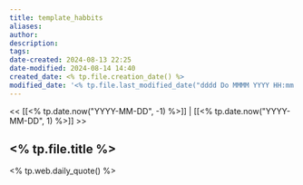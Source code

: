 ```yaml
---
title: template_habbits
aliases: 
author: 
description: 
tags: 
date-created: 2024-08-13 22:25
date-modified: 2024-08-14 14:40
created_date: <% tp.file.creation_date() %>
modified_date: '<% tp.file.last_modified_date("dddd Do MMMM YYYY HH:mm:ss") %>'
---
```


<< [[<% tp.date.now("YYYY-MM-DD", -1) %>]] | [[<% tp.date.now("YYYY-MM-DD", 1) %>]] >>

## <% tp.file.title %>

<% tp.web.daily_quote() %>
